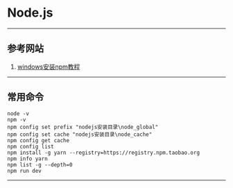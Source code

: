 # Node.js

---
## 参考网站
1. [windows安装npm教程](https://www.cnblogs.com/jianguo221/p/11487532.html)
---
## 常用命令
    node -v
    npm -v
    npm config set prefix "nodejs安装目录\node_global"
    npm config set cache "nodejs安装目录\node_cache"
    npm config get cache
    npm config list
    npm install -g yarn --registry=https://registry.npm.taobao.org
    npm info yarn
    npm list -g --depth=0
    npm run dev
---
